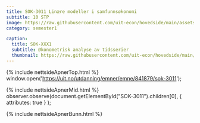 ```yaml
---
title: SOK-3011 Linære modeller i samfunnsøkonomi
subtitle: 10 STP
image: https://raw.githubusercontent.com/uit-econ/hovedside/main/assets/img/SOK-3011-Linære-modeller-i-samfunnsøkonomi.png
category: semester1

caption:
  title: SOK-XXX1 
  subtitle: Økonometrisk analyse av tidsserier
  thumbnail: https://raw.githubusercontent.com/uit-econ/hovedside/main/assets/img/SOK-3011-Linære-modeller-i-samfunnsøkonomi.png
---
```



{% include nettsideApnerTop.html %}
window.open('https://uit.no/utdanning/emner/emne/841879/sok-3011');

{% include nettsideApnerMid.html %} 
observer.observe(document.getElementById("SOK-3011").children[0], { attributes: true } );

{% include nettsideApnerBunn.html %}
